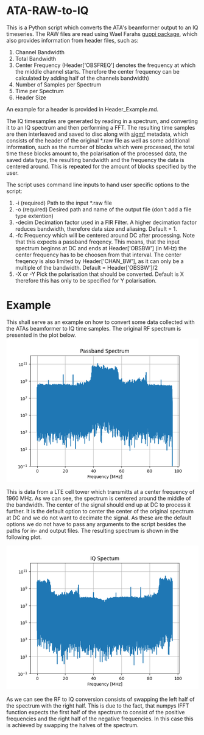 # ATA-RAW-to-IQ

This is a Python script which converts the ATA's beamformer output to an IQ timeseries.
The RAW files are read using Wael Farahs [guppi package](https://github.com/wfarah/guppi), which also provides information from header files, such as: 
1. Channel Bandwidth 
2. Total Bandwidth
3. Center Frequency (Header['OBSFREQ'] denotes the frequency at which the middle channel starts. Therefore the center frequency can be calculated by adding half of the channels bandwidth)
4. Number of Samples per Spectrum
5. Time per Spectrum
6. Header Size

An example for a header is provided in Header_Example.md.


The IQ timesamples are generated by reading in a spectrum, and converting it to an IQ spectrum and then performing a FFT. The resulting time samples are then interleaved and saved to disc along with [sigmf](https://github.com/gnuradio/SigMF) metadata, which consists of the header of the original *.raw file as well as some additional information, such as the number of blocks which were processed, the total time these blocks amount to, the polarisation of the processed data, the saved data type, the resulting bandwidth and the frequency the data is centered around. This is repeated for the amount of blocks specified by the user.

The script uses command line inputs to hand user specific options to the script:

1. -i (required) Path to the input *.raw file
2. -o (required) Desired path and name of the output file (don't add a file type extention)
3. -decim Decimation factor used in a FIR Filter. A higher decimation factor reduces bandwidth, therefore data size and aliasing. Default = 1.
4. -fc Frequency which will be centered around DC after processing. Note that this expects a passband freqency. This means, that the input spectrum beginns at DC and ends at Header['OBSBW'] (in MHz) the center frequency has to be choosen from that interval. The center freqency is also limited by Header['CHAN_BW'], as it can only be a multiple of the bandwidth. Default = Header['OBSBW']/2
5. -X or -Y Pick the polarisation that should be converted. Default is X therefore this has only to be specified for Y polarisation.





# Example

This shall serve as an example on how to convert some data collected with the ATAs beamformer to IQ time samples.
The original RF spectrum is presented in the plot below.
![Passband Spectrum](RF.png)

This is data from a LTE cell tower which transmitts at a center frequency of 1960 MHz. As we can see, the spectrum is centered around the middle of the bandwidth. The center of the signal should end up at DC to process it further.
It is the default option to center the center of the original spectrum at DC and we do not want to decimate the signal. As these are the default options we do not have to pass any arguments to the script besides the paths for in- and output files.
The resulting spectrum is shown in the following plot.

![Baseband Spectrum](IQ-decim_conv.png)

As we can see the RF to IQ conversion consists of swapping the left half of the spectrum with the right half. This is due to the fact, that numpys IFFT function expects the first half of the spectrum to consist of the positive frequencies and the right half of the negative frequencies. In this case this is achieved by swapping the halves of the spectrum.